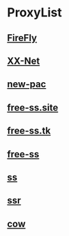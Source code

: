 # ProxyList

## [FireFly](https://github.com/yinghuocho/firefly-proxy)

## [XX-Net](https://github.com/XX-net/XX-Net)

## [new-pac](https://github.com/Alvin9999/new-pac)

## [free-ss.site](https://free-ss.site/)

## [free-ss.tk](https://free-ss.tk/)

## [free-ss](https://github.com/max2max/freess)

## [ss](https://github.com/shadowsocks)

## [ssr](https://github.com/shadowsocksr-backup)

## [cow](https://github.com/cyfdecyf/cow/)
